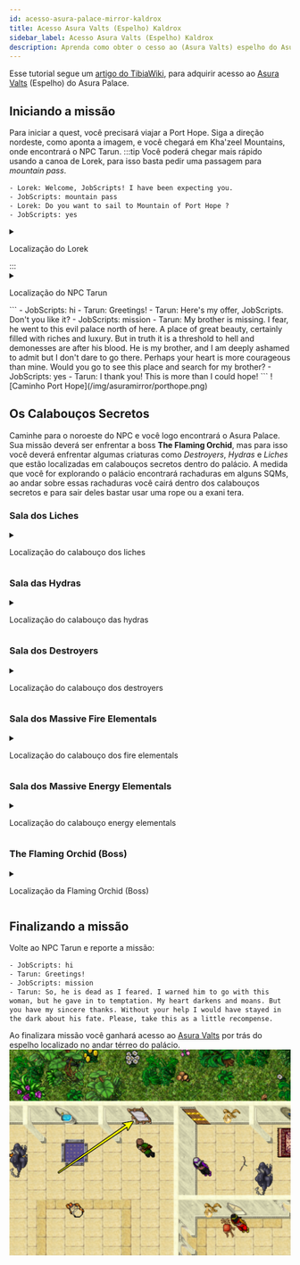 ```yaml
---
id: acesso-asura-palace-mirror-kaldrox
title: Acesso Asura Valts (Espelho) Kaldrox
sidebar_label: Acesso Asura Valts (Espelho) Kaldrox
description: Aprenda como obter o cesso ao (Asura Valts) espelho do Asura Palace no Kaldrox
---
```


Esse tutorial segue um [artigo do TibiaWiki](https://www.tibiawiki.com.br/index.php?title=The_Lost_Brother_Quest&oldid=303318#32926,32680,7:4), para adquirir acesso ao [Asura Valts](https://www.tibiawiki.com.br/wiki/Asura_Vaults) (Espelho) do Asura Palace.

## Iniciando a missão
Para iniciar a quest, você precisará viajar a Port Hope. Siga a direção nordeste, como aponta a imagem, e você chegará em Kha'zeel Mountains, onde encontrará o NPC Tarun.
:::tip
Você poderá chegar mais rápido usando a canoa de Lorek, para isso basta pedir uma passagem para *mountain pass*.
```
- Lorek: Welcome, JobScripts! I have been expecting you.
- JobScripts: mountain pass
- Lorek: Do you want to sail to Mountain of Port Hope ?
- JobScripts: yes
```
<details>
  <summary>
    <p>Localização do Lorek</p>
  </summary>
  ![Localização do NPC Lorek](/img/asuramirror/lorek.png)
  </details>
:::
<details>
  <summary>
    <p>Localização do NPC Tarun</p>
  </summary>
  ![Localização do NPC Tarun](/img/asuramirror/tarun.png)
  </details>
```
- JobScripts: hi
- Tarun: Greetings!
- Tarun: Here's my offer, JobScripts. Don't you like it?
- JobScripts: mission
- Tarun: My brother is missing. I fear, he went to this evil palace north of here. A place of great beauty, certainly filled with riches and luxury. But in truth it is a threshold to hell and demonesses are after his blood. He is my brother, and I am deeply ashamed to admit but I don't dare to go there. Perhaps your heart is more courageous than mine. Would you go to see this place and search for my brother?
- JobScripts: yes
- Tarun: I thank you! This is more than I could hope!
```
![Caminho Port Hope](/img/asuramirror/porthope.png)

## Os Calabouços Secretos

Caminhe para o noroeste do NPC e você logo encontrará o Asura Palace.
Sua missão deverá ser enfrentar a boss **The Flaming Orchid**, mas para isso você deverá enfrentar algumas criaturas como *Destroyers*, *Hydras* e *Liches* que estão localizadas em calabouços secretos dentro do palácio.
A medida que você for explorando o palácio encontrará rachaduras em alguns SQMs, ao andar sobre essas rachaduras você cairá dentro dos calabouços secretos e para sair deles bastar usar uma rope ou a exani tera.

### Sala dos Liches
<details>
  <summary>
    <p>Localização do calabouço dos liches</p>
  </summary>
  ![Localização do NPC Tarun](/img/asuramirror/lich.png)
  ![Localização do NPC Tarun](/img/asuramirror/lich1.png)
  </details>

### Sala das Hydras
<details>
  <summary>
    <p>Localização do calabouço das hydras</p>
  </summary>
  ![Localização do NPC Tarun](/img/asuramirror/hydra.png)
  ![Localização do NPC Tarun](/img/asuramirror/hydra1.png)
  </details>

### Sala dos Destroyers
<details>
  <summary>
    <p>Localização do calabouço dos destroyers</p>
  </summary>
  ![Localização do NPC Tarun](/img/asuramirror/destroyer.png)
  ![Localização do NPC Tarun](/img/asuramirror/destroyer1.png)
  </details>

### Sala dos Massive Fire Elementals
<details>
  <summary>
    <p>Localização do calabouço dos fire elementals</p>
  </summary>
  ![Localização do NPC Tarun](/img/asuramirror/fireelemental.png)
  ![Localização do NPC Tarun](/img/asuramirror/fireelemental1.png)
  </details>

### Sala dos Massive Energy Elementals
<details>
  <summary>
    <p>Localização do calabouço energy elementals</p>
  </summary>
  ![Localização do NPC Tarun](/img/asuramirror/energyelemental.png)
  ![Localização do NPC Tarun](/img/asuramirror/energyelemental1.png)
  </details>

### The Flaming Orchid (Boss)
<details>
  <summary>
    <p>Localização da Flaming Orchid (Boss)</p>
  </summary>
  ![Localização do NPC Tarun](/img/asuramirror/asura.png)
  ![Localização do NPC Tarun](/img/asuramirror/asura1.png)
  </details>

## Finalizando a missão
Volte ao NPC Tarun e reporte a missão:
```
- JobScripts: hi
- Tarun: Greetings!
- JobScripts: mission
- Tarun: So, he is dead as I feared. I warned him to go with this woman, but he gave in to temptation. My heart darkens and moans. But you have my sincere thanks. Without your help I would have stayed in the dark about his fate. Please, take this as a little recompense. 
```
Ao finalizara missão você ganhará acesso ao [Asura Valts](https://www.tibiawiki.com.br/wiki/Asura_Vaults) por trás do espelho localizado no andar térreo do palácio.
  ![Localização do Asura Vaults](/img/asuramirror/mirror.png)